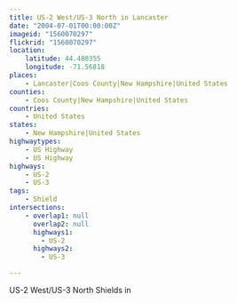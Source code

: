 ```yaml
---
title: US-2 West/US-3 North in Lancaster
date: "2004-07-01T00:00:00Z"
imageid: "1560070297"
flickrid: "1560070297"
location:
    latitude: 44.488355
    longitude: -71.56818
places:
    - Lancaster|Coos County|New Hampshire|United States
counties:
    - Coos County|New Hampshire|United States
countries:
    - United States
states:
    - New Hampshire|United States
highwaytypes:
    - US Highway
    - US Highway
highways:
    - US-2
    - US-3
tags:
    - Shield
intersections:
    - overlap1: null
      overlap2: null
      highways1:
        - US-2
      highways2:
        - US-3

---
```

US-2 West/US-3 North Shields in